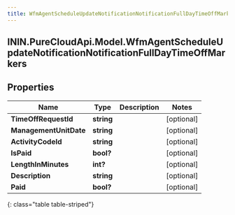 ```yaml
---
title: WfmAgentScheduleUpdateNotificationNotificationFullDayTimeOffMarkers
---
```

## ININ.PureCloudApi.Model.WfmAgentScheduleUpdateNotificationNotificationFullDayTimeOffMarkers

## Properties

|Name | Type | Description | Notes|
|------------ | ------------- | ------------- | -------------|
| **TimeOffRequestId** | **string** |  | [optional] |
| **ManagementUnitDate** | **string** |  | [optional] |
| **ActivityCodeId** | **string** |  | [optional] |
| **IsPaid** | **bool?** |  | [optional] |
| **LengthInMinutes** | **int?** |  | [optional] |
| **Description** | **string** |  | [optional] |
| **Paid** | **bool?** |  | [optional] |
{: class="table table-striped"}


